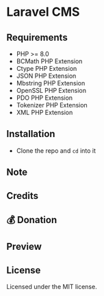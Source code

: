 # Laravel CMS


## Requirements

- PHP >= 8.0
- BCMath PHP Extension
- Ctype PHP Extension
- JSON PHP Extension
- Mbstring PHP Extension
- OpenSSL PHP Extension
- PDO PHP Extension
- Tokenizer PHP Extension
- XML PHP Extension

## Installation

- Clone the repo and `cd` into it


## Note



## Credits


## 💰 Donation



## Preview

<!-- `login`

<img src="https://imgur.com/YjGp6Sbl.png">

*** -->


## License

Licensed under the MIT license.
